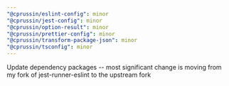 ```yaml
---
"@cprussin/eslint-config": minor
"@cprussin/jest-config": minor
"@cprussin/option-result": minor
"@cprussin/prettier-config": minor
"@cprussin/transform-package-json": minor
"@cprussin/tsconfig": minor
---
```


Update dependency packages -- most significant change is moving from my fork of jest-runner-eslint to the upstream fork
